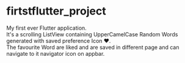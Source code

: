 # firtstflutter_project
My first ever Flutter application.<br>
It's a scrolling ListView containing UpperCamelCase Random Words generated with saved preference Icon ❤️.<br>
The favourite Word are liked and are saved in different page and can navigate to it navigator icon on appbar.<br>

